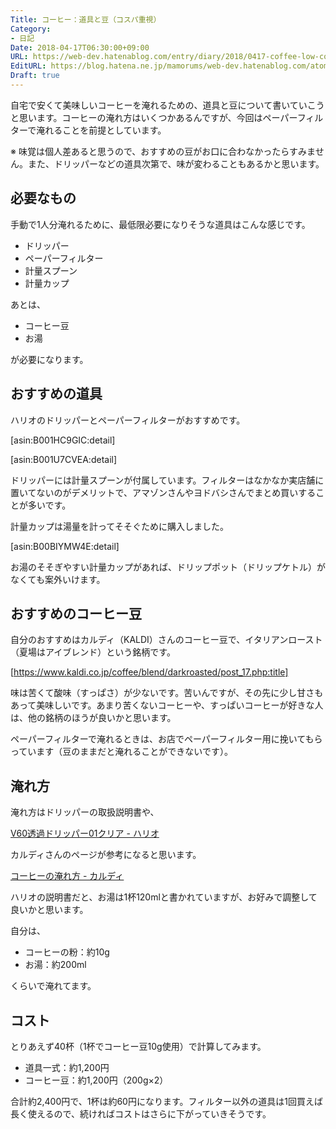 ```yaml
---
Title: コーヒー：道具と豆（コスパ重視）
Category:
- 日記
Date: 2018-04-17T06:30:00+09:00
URL: https://web-dev.hatenablog.com/entry/diary/2018/0417-coffee-low-cost
EditURL: https://blog.hatena.ne.jp/mamorums/web-dev.hatenablog.com/atom/entry/17391345971634775539
Draft: true
---
```


自宅で安くて美味しいコーヒーを淹れるための、道具と豆について書いていこうと思います。コーヒーの淹れ方はいくつかあるんですが、今回はペーパーフィルターで淹れることを前提としています。

※ 味覚は個人差あると思うので、おすすめの豆がお口に合わなかったらすみません。また、ドリッパーなどの道具次第で、味が変わることもあるかと思います。


## 必要なもの
手動で1人分淹れるために、最低限必要になりそうな道具はこんな感じです。

- ドリッパー
- ペーパーフィルター
- 計量スプーン
- 計量カップ

あとは、

- コーヒー豆
- お湯

が必要になります。


## おすすめの道具
ハリオのドリッパーとペーパーフィルターがおすすめです。

[asin:B001HC9GIC:detail]

[asin:B001U7CVEA:detail]

ドリッパーには計量スプーンが付属しています。フィルターはなかなか実店舗に置いてないのがデメリットで、アマゾンさんやヨドバシさんでまとめ買いすることが多いです。

計量カップは湯量を計ってそそぐために購入しました。

[asin:B00BIYMW4E:detail]

お湯のそそぎやすい計量カップがあれば、ドリップポット（ドリップケトル）がなくても案外いけます。


## おすすめのコーヒー豆
自分のおすすめはカルディ（KALDI）さんのコーヒー豆で、イタリアンロースト（夏場はアイブレンド）という銘柄です。

[https://www.kaldi.co.jp/coffee/blend/darkroasted/post_17.php:title]

味は苦くて酸味（すっぱさ）が少ないです。苦いんですが、その先に少し甘さもあって美味しいです。あまり苦くないコーヒーや、すっぱいコーヒーが好きな人は、他の銘柄のほうが良いかと思います。

ペーパーフィルターで淹れるときは、お店でペーパーフィルター用に挽いてもらっています（豆のままだと淹れることができないです）。


## 淹れ方
淹れ方はドリッパーの取扱説明書や、

[V60透過ドリッパー01クリア - ハリオ](https://www.hario.com/seihin/productdetail.php?product=VD-01T)

カルディさんのページが参考になると思います。

[コーヒーの淹れ方 - カルディ](https://www.kaldi.co.jp/coffee/howto.php)


ハリオの説明書だと、お湯は1杯120mlと書かれていますが、お好みで調整して良いかと思います。

自分は、

- コーヒーの粉：約10g
- お湯：約200ml

くらいで淹れてます。


## コスト
とりあえず40杯（1杯でコーヒー豆10g使用）で計算してみます。

- 道具一式：約1,200円
- コーヒー豆：約1,200円（200g×2）

合計約2,400円で、1杯は約60円になります。フィルター以外の道具は1回買えば長く使えるので、続ければコストはさらに下がっていきそうです。
